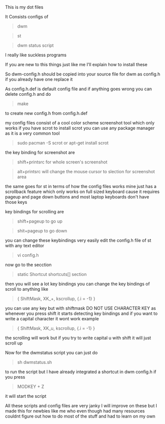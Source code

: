 This is my dot files

It Consists configs of
>dwm


>st


>dwm status script


I really like suckless programs

If you are new to this things just like me I'll explain how to install these

So dwm-config.h should be copied into your source file for dwm as config.h if you already have one replace it 

As config.h.def is default config file and if anything goes wrong you can delete config.h and do

>make

to create new config.h from config.h.def

my config files consist of a cool color scheme screenshot tool which only works if you have scrot
to install scrot you can use any package manager as it is a very common tool 
>sudo pacman -S scrot or apt-get install scrot

the key binding for screenshot are 
>shift+printsrc for whole screen's screenshot


>alt+printsrc will change the mouse cursor to slection for screenshot area

the same goes for st in terms of how the config files works mine just has a scrollback feature which only works on full sized  keyboard cause it requires pageup and page down buttons and most laptop keyboards don't have those keys

key bindings for scrolling are 
>shift+pageup to go up


>shit+pageup to go down

you can change these keybindings very easily edit the config.h file of st with any text editor
>vi config.h

now go to the secction
>static Shortcut shortcuts[] section

then you will see a lot key bindings you can change the key bindings of scroll to anything like 
>{ ShiftMask,            XK_+,     kscrollup,      {.i = -1} }

you can use any key but with shiftmask DO NOT USE CHARACTER KEY as whenever you press shift it starts detecting key bindings and if you want to write a capital character it wont work example
>{ ShiftMask,            XK_u,     kscrollup,      {.i = -1} }

the scrolling will work but if you try to write capital u with shift it will just scroll up 

Now for the dwmstatus script you can just do 
>sh dwmstatus.sh

to run the script but I have already integrated a shortcut in dwm config.h if you press
>MODKEY + Z

it will start the script

All these scripts and config files are very janky I will improve on these but I made this for newbies like me  who even though had many resources couldnt figure out how to do most of the stuff and had to learn on my own
